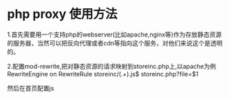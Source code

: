 php proxy 使用方法
==================

1.首先需要用一个支持php的webserver(比如apache,nginx等)作为存放静态资源的服务器，当然可以把反向代理或者cdn等指向这个服务，对他们来说这个是透明的。

2.配置mod-rewrite,把对静态资源的请求映射到storeinc.php上,以apache为例
    RewriteEngine on 
    RewriteRule storeinc/(.+).js$ storeinc.php?file=$1

然后在首页配置js
    <script type="text/javascript" id="file_config">
        var g_config = {
            jsmap:{
                'init': 'base.js',
                'util': 'base.js',
                'p1': 'page/p1.js',
                'p2': 'page/p2.js',
                'p3': 'page/p3.js'
            },
            storeInc:{
                'store': true,
                'inc': true,
				'proxy':true,
                'debug': false
            },
            testEnv: false,
            staticPath: '/release',
			serverDomain: 'http://localhost:6600/storeinc',
            buildType: 'project',
            ver: '2014012000050'
        };
    </script>
